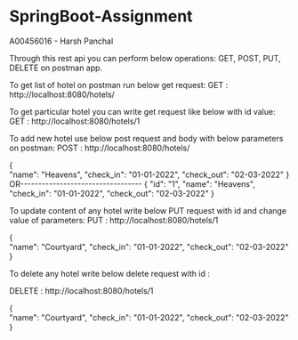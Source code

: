 # SpringBoot-Assignment
A00456016 - Harsh Panchal

Through this rest api you can perform below operations:
GET, POST, PUT, DELETE on postman app.

To get list of hotel on postman run below get request:
GET : http://localhost:8080/hotels/

To get particular hotel you can write get request like below with id value:
GET : http://localhost:8080/hotels/1

To add new hotel use below post request and body with below parameters on postman:
POST : http://localhost:8080/hotels/

{ 	
    "name": "Heavens",
    "check_in": "01-01-2022",
    "check_out": "02-03-2022"
}
OR----------------------------------
{
    "id": "1",
    "name": "Heavens",
    "check_in": "01-01-2022",
    "check_out": "02-03-2022"
}

To update content of any hotel write below PUT request with id and change value of parameters:
PUT : http://localhost:8080/hotels/1

{ 	
    "name": "Courtyard",
    "check_in": "01-01-2022",
    "check_out": "02-03-2022"
}

To delete any hotel write below delete request with id :

DELETE : http://localhost:8080/hotels/1

{ 	
    "name": "Courtyard",
    "check_in": "01-01-2022",
    "check_out": "02-03-2022"
}
